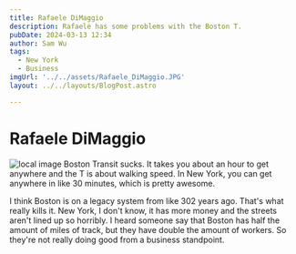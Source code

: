 ```yaml
---
title: Rafaele DiMaggio
description: Rafaele has some problems with the Boston T. 
pubDate: 2024-03-13 12:34
author: Sam Wu
tags:
  - New York
  - Business
imgUrl: '../../assets/Rafaele_DiMaggio.JPG'
layout: ../../layouts/BlogPost.astro

---
```

# Rafaele DiMaggio

![local image](../../assets/Rafaele_DiMaggio.JPG)
Boston Transit sucks. It takes you about an hour to get anywhere and the T is about walking speed. In New York, you can get anywhere in like 30 minutes, which is pretty awesome.

I think Boston is on a legacy system from like 302 years ago. That's what really kills it. New York, I don't know, it has more money and the streets aren't lined up so horribly. I heard someone say that Boston has half the amount of miles of track, but they have double the amount of workers. So they're not really doing good from a business standpoint. 
